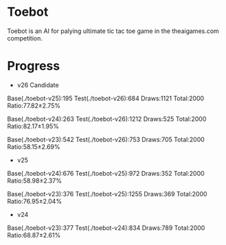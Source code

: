 # Toebot

Toebot is an AI for palying ultimate tic tac toe game in the theaigames.com competition.

# Progress

- v26 Candidate

Base(./toebot-v25):195 Test(./toebot-v26):684 Draws:1121 Total:2000 Ratio:77.82±2.75%

Base(./toebot-v24):263 Test(./toebot-v26):1212 Draws:525 Total:2000 Ratio:82.17±1.95%

Base(./toebot-v23):542 Test(./toebot-v26):753 Draws:705 Total:2000 Ratio:58.15±2.69%

- v25

Base(./toebot-v24):676 Test(./toebot-v25):972 Draws:352 Total:2000 Ratio:58.98±2.37%

Base(./toebot-v23):376 Test(./toebot-v25):1255 Draws:369 Total:2000 Ratio:76.95±2.04%

- v24

Base(./toebot-v23):377 Test(./toebot-v24):834 Draws:789 Total:2000 Ratio:68.87±2.61%
